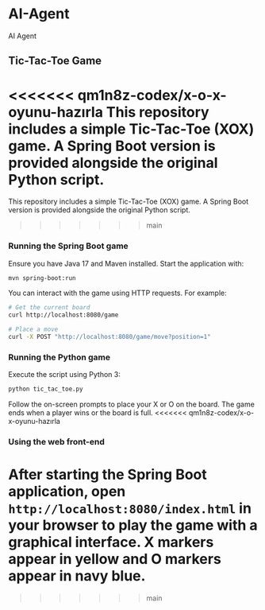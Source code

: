 # AI-Agent
AI Agent

## Tic-Tac-Toe Game

<<<<<<< qm1n8z-codex/x-o-x-oyunu-hazırla
This repository includes a simple Tic-Tac-Toe (XOX) game. A Spring Boot version
is provided alongside the original Python script.
=======
This repository includes a simple Tic-Tac-Toe (XOX) game. A Spring Boot version is provided alongside the original Python script.
>>>>>>> main

### Running the Spring Boot game

Ensure you have Java 17 and Maven installed. Start the application with:

```bash
mvn spring-boot:run
```

You can interact with the game using HTTP requests. For example:

```bash
# Get the current board
curl http://localhost:8080/game

# Place a move
curl -X POST "http://localhost:8080/game/move?position=1"
```

### Running the Python game

Execute the script using Python 3:

```bash
python tic_tac_toe.py
```

Follow the on-screen prompts to place your X or O on the board. The game ends when a player wins or the board is full.
<<<<<<< qm1n8z-codex/x-o-x-oyunu-hazırla

### Using the web front-end

After starting the Spring Boot application, open `http://localhost:8080/index.html`
in your browser to play the game with a graphical interface. X markers appear in
yellow and O markers appear in navy blue.
=======
>>>>>>> main
